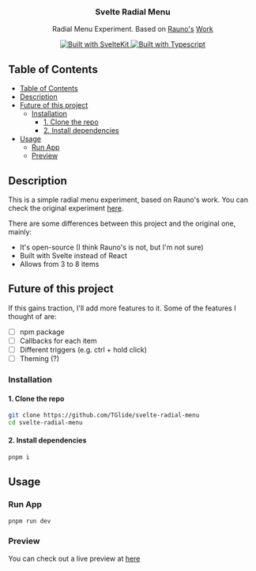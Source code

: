 <p align="center">
  <h3 align="center">Svelte Radial Menu</h3>
  <p align="center">
    Radial Menu Experiment. Based on <a href="https://twitter.com/raunofreiberg" target="_blank" rel="noreferrer">Rauno's</a
		>
		<a href="https://rauno.me/craft/radial-menu" target="_blank" rel="noreferrer">Work</a>
  </p>
  
 <p align="center">
    <a href="https://kit.svelte.dev/">
      <img src="https://img.shields.io/badge/frontend-sveltekit-%23FF3E00?style=for-the-badge&logo=svelte" alt="Built with SvelteKit">
    </a>
    <a href="https://www.typescriptlang.org/">
      <img src="https://img.shields.io/badge/types-typescript-%23007ACC?style=for-the-badge&logo=typescript" alt="Built with Typescript">
    </a>
  </p>
</p>

<!-- TABLE OF CONTENTS -->

## Table of Contents

- [Table of Contents](#table-of-contents)
- [Description](#description)
- [Future of this project](#future-of-this-project)
  - [Installation](#installation)
    - [1. Clone the repo](#1-clone-the-repo)
    - [2. Install dependencies](#2-install-dependencies)
- [Usage](#usage)
  - [Run App](#run-app)
  - [Preview](#preview)

<!-- ABOUT THE PROJECT -->

## Description

This is a simple radial menu experiment, based on Rauno's work. You can check the original experiment [here](https://rauno.me/craft/radial-menu).

There are some differences between this project and the original one, mainly:

- It's open-source (I think Rauno's is not, but I'm not sure)
- Built with Svelte instead of React
- Allows from 3 to 8 items

## Future of this project

If this gains traction, I'll add more features to it. Some of the features I thought of are:

- [ ] npm package
- [ ] Callbacks for each item
- [ ] Different triggers (e.g. ctrl + hold click)
- [ ] Theming (?)

### Installation

#### 1. Clone the repo

```sh
git clone https://github.com/TGlide/svelte-radial-menu
cd svelte-radial-menu
```

#### 2. Install dependencies

```sh
pnpm i
```

## Usage

### Run App

```sh
pnpm run dev
```

### Preview

You can check out a live preview at [here](svelte-radial-menu.thomasglopes.com)
